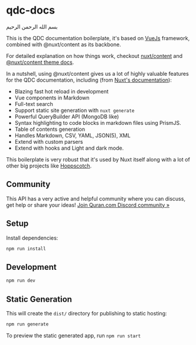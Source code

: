 # qdc-docs

بسم الله الرحمن الرحيم

This is the QDC documentation boilerplate, it's based on [VueJs](https://vuejs.org) framework, combined with @nuxt/content as its backbone.

For detailed explanation on how things work, checkout [nuxt/content](https://content.nuxtjs.org) and [@nuxt/content theme docs](https://content.nuxtjs.org/themes-docs).

In a nutshell, using @nuxt/content gives us a lot of highly valuable features for the QDC documentation, including (from [Nuxt's documentation](https://content.nuxtjs.org/#features)):

- Blazing fast hot reload in development
- Vue components in Markdown
- Full-text search
- Support static site generation with `nuxt generate`
- Powerful QueryBuilder API (MongoDB like)
- Syntax highlighting to code blocks in markdown files using PrismJS.
- Table of contents generation
- Handles Markdown, CSV, YAML, JSON(5), XML
- Extend with custom parsers
- Extend with hooks
  and Light and dark mode.

This boilerplate is very robust that it's used by Nuxt itself along with a lot of other big projects like [Hoppscotch](https://docs.hoppscotch.io/).

## Community

This API has a very active and helpful community where you can discuss, get help or share your ideas!
[Join Quran.com Discord community »](https://discord.gg/SpEeJ5bWEQ)

## Setup

Install dependencies:

```bash
npm run install
```

## Development

```bash
npm run dev
```

## Static Generation

This will create the `dist/` directory for publishing to static hosting:

```bash
npm run generate
```

To preview the static generated app, run `npm run start`
